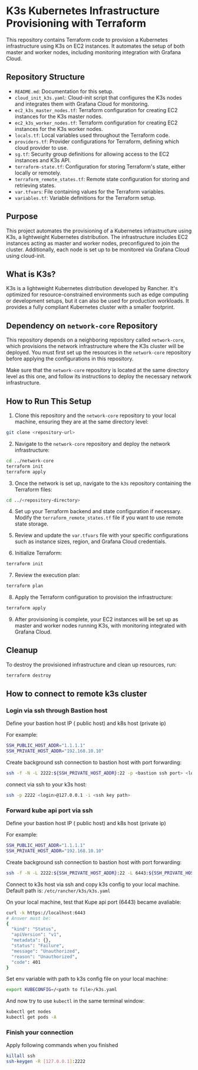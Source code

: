 # K3s Kubernetes Infrastructure Provisioning with Terraform

This repository contains Terraform code to provision a Kubernetes infrastructure using K3s on EC2 instances. It automates the setup of both master and worker nodes, including monitoring integration with Grafana Cloud.

## Repository Structure

- `README.md`: Documentation for this setup.
- `cloud_init_k3s.yaml`: Cloud-init script that configures the K3s nodes and integrates them with Grafana Cloud for monitoring.
- `ec2_k3s_master_nodes.tf`: Terraform configuration for creating EC2 instances for the K3s master nodes.
- `ec2_k3s_worker_nodes.tf`: Terraform configuration for creating EC2 instances for the K3s worker nodes.
- `locals.tf`: Local variables used throughout the Terraform code.
- `providers.tf`: Provider configurations for Terraform, defining which cloud provider to use.
- `sg.tf`: Security group definitions for allowing access to the EC2 instances and K3s API.
- `terraform-state.tf`: Configuration for storing Terraform's state, either locally or remotely.
- `terraform_remote_states.tf`: Remote state configuration for storing and retrieving states.
- `var.tfvars`: File containing values for the Terraform variables.
- `variables.tf`: Variable definitions for the Terraform setup.

## Purpose

This project automates the provisioning of a Kubernetes infrastructure using K3s, a lightweight Kubernetes distribution. The infrastructure includes EC2 instances acting as master and worker nodes, preconfigured to join the cluster. Additionally, each node is set up to be monitored via Grafana Cloud using cloud-init.

## What is K3s?

K3s is a lightweight Kubernetes distribution developed by Rancher. It's optimized for resource-constrained environments such as edge computing or development setups, but it can also be used for production workloads. It provides a fully compliant Kubernetes cluster with a smaller footprint.

## Dependency on `network-core` Repository

This repository depends on a neighboring repository called `network-core`, which provisions the network infrastructure where the K3s cluster will be deployed. You must first set up the resources in the `network-core` repository before applying the configurations in this repository.

Make sure that the `network-core` repository is located at the same directory level as this one, and follow its instructions to deploy the necessary network infrastructure.

## How to Run This Setup

1. Clone this repository and the `network-core` repository to your local machine, ensuring they are at the same directory level:
```bash
git clone <repository-url>
```
2. Navigate to the `network-core` repository and deploy the network infrastructure:

```bash
cd ../network-core
terraform init
terraform apply
```
3. Once the network is set up, navigate to the `k3s` repository containing the Terraform files:
```bash
cd ../<repository-directory>
```
4. Set up your Terraform backend and state configuration if necessary. Modify the `terraform_remote_states.tf` file if you want to use remote state storage.

5. Review and update the `var.tfvars` file with your specific configurations such as instance sizes, region, and Grafana Cloud credentials.

6. Initialize Terraform:
```bash
terraform init
```
7. Review the execution plan:
```bash
terraform plan
```
8. Apply the Terraform configuration to provision the infrastructure:
```bash
terraform apply
```
9. After provisioning is complete, your EC2 instances will be set up as master and worker nodes running K3s, with monitoring integrated with Grafana Cloud.

## Cleanup
To destroy the provisioned infrastructure and clean up resources, run:
```bash
terraform destroy
```

## How to connect to remote k3s cluster

### Login via ssh through Bastion host
Define your bastion host IP ( public host) and k8s host (private ip)

For example:
```bash
SSH_PUBLIC_HOST_ADDR="1.1.1.1"
SSH_PRIVATE_HOST_ADDR="192.168.10.10"
```

Create background ssh connection to bastion host with port forwarding:
```bash
ssh -f -N -L 2222:${SSH_PRIVATE_HOST_ADDR}:22 -p <bastion ssh port> <login>@${SSH_PUBLIC_HOST_ADDR} -i <ssh key path>
```

connect via ssh to your k3s host:
```bash
ssh -p 2222 <login>@127.0.0.1 -i <ssh key path>
```

### Forward kube api port via ssh

Define your bastion host IP ( public host) and k8s host (private ip)

For example:
```bash
SSH_PUBLIC_HOST_ADDR="1.1.1.1"
SSH_PRIVATE_HOST_ADDR="192.168.10.10"
```

Create background ssh connection to bastion host with port forwarding:
```bash
ssh -f -N -L 2222:${SSH_PRIVATE_HOST_ADDR}:22 -L 6443:${SSH_PRIVATE_HOST_ADDR}:6443 -p <bastion ssh port> <login>@${SSH_PUBLIC_HOST_ADDR} -i <ssh key path>
```
Connect to k3s host via ssh and copy k3s config to your local machine.
Default path is: `/etc/rancher/k3s/k3s.yaml`

On your local machine, test that Kupe api port (6443) became avaliable:
```bash
curl -k https://localhost:6443
# Answer must be:
{
  "kind": "Status",
  "apiVersion": "v1",
  "metadata": {},
  "status": "Failure",
  "message": "Unauthorized",
  "reason": "Unauthorized",
  "code": 401
}
```
Set env variable with path to k3s config file on your local machine:
```bash
export KUBECONFIG=/<path to file>/k3s.yaml
```

And now try to use `kubectl` in the same terminal window:
```bash
kubectl get nodes
kubectl get pods -A
```

### Finish your connection
Apply following commands when you finished
```bash
killall ssh
ssh-keygen -R [127.0.0.1]:2222
```

